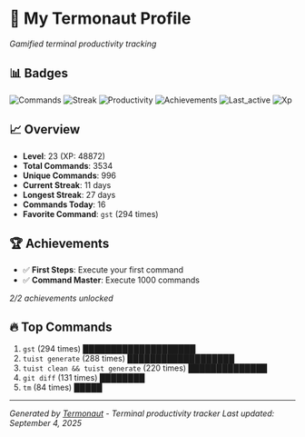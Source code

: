 # 🚀 My Termonaut Profile

*Gamified terminal productivity tracking*

## 📊 Badges

![Commands](https://img.shields.io/badge/Commands-3534-blue?style=flat-square&logo=terminal&logoColor=white) ![Streak](https://img.shields.io/badge/Streak-11+days-blue?style=flat-square&logo=terminal&logoColor=white) ![Productivity](https://img.shields.io/badge/Productivity-80.0%25-green?style=flat-square&logo=terminal&logoColor=white) ![Achievements](https://img.shields.io/badge/Achievements-5%2F10-blue?style=flat-square&logo=terminal&logoColor=white) ![Last_active](https://img.shields.io/badge/Last+Active-7h+ago-yellow?style=flat-square&logo=terminal&logoColor=white) ![Xp](https://img.shields.io/badge/XP-Level+23+%2848872%2F57600%29-blue?style=flat-square&logo=terminal&logoColor=white) 

## 📈 Overview

- **Level**: 23 (XP: 48872)
- **Total Commands**: 3534
- **Unique Commands**: 996
- **Current Streak**: 11 days
- **Longest Streak**: 27 days
- **Commands Today**: 16
- **Favorite Command**: `gst` (294 times)

## 🏆 Achievements

- ✅ **First Steps**: Execute your first command
- ✅ **Command Master**: Execute 1000 commands

*2/2 achievements unlocked*

## 🔥 Top Commands

1. `gst` (294 times) ████████████████████
2. `tuist generate` (288 times) ███████████████████
3. `tuist clean && tuist generate` (220 times) ██████████████
4. `git diff` (131 times) ████████
5. `tm` (84 times) █████

---

*Generated by [Termonaut](https://github.com/oiahoon/termonaut) - Terminal productivity tracker*
*Last updated: September 4, 2025*
